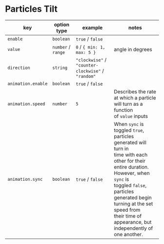 # Particles Tilt

| key                | option type        | example                                            | notes                              |
| ------------------ | ------------------ | -------------------------------------------------- | ---------------------------------- |
| `enable`           | `boolean`          | `true` / `false`                                   |                                    |
| `value`            | `number` / `range` | `0` / `{ min: 1, max: 5 }`                         | angle in degrees                   |
| `direction`        | `string`           | `"clockwise"` / `"counter-clockwise"` / `"random"` |                                    |
| `animation.enable` | `boolean`          | `true` / `false`                                   |                                    |
| `animation.speed`  | `number`           | `5`                                                |  Describes the rate at which a particle will turn as a function <br>of `value` inputs |
| `animation.sync`   | `boolean`          | `true` / `false`                                   |  When `sync` is toggled `true`, particles generated will turn in <br> time with each other for their entire duration. However, when `sync` is <br> toggled `false`, particles generated begin turning at the set speed from <br> their time of appearance, but independently of one another.                  |
